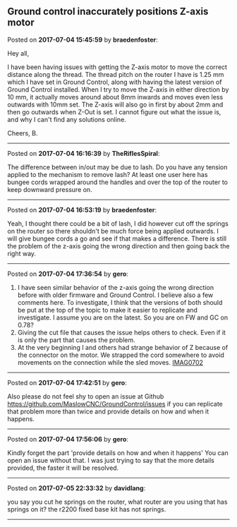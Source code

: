 ## Ground control inaccurately positions Z-axis motor
Posted on **2017-07-04 15:45:59** by **braedenfoster**:

Hey all, 

I have been having issues with getting the Z-axis motor to move the correct distance along the thread. The thread pitch on the router I have is 1.25 mm which I have set in Ground Control, along with having the latest version of Ground Control installed. When I try to move the Z-axis in either direction by 10 mm, it actually moves around about 8mm inwards and moves even less outwards with 10mm set. The Z-axis will also go in first by about 2mm and then go outwards when Z-Out is set. I cannot figure out what the issue is, and why I can't find any solutions online.

Cheers,
B.

---

Posted on **2017-07-04 16:16:39** by **TheRiflesSpiral**:

The difference between in/out may be due to lash. Do you have any tension applied to the mechanism to remove lash? At least one user here has bungee cords wrapped around the handles and over the top of the router to keep downward pressure on.

---

Posted on **2017-07-04 16:53:19** by **braedenfoster**:

Yeah, I thought there could be a bit of lash, I did however cut off the springs on the router so there shouldn't be much force being applied outwards. I will give bungee cords a go and see if that makes a difference. There is still the problem of the z-axis going the wrong direction and then going back the right way.

---

Posted on **2017-07-04 17:36:54** by **gero**:

1) I have seen similar behavior of the z-axis going the wrong direction before with older firmware and Ground Control. I believe also a few comments here. To investigate, I think that the versions of both should be put at the top of the topic to make it easier to replicate and investigate. I assume you are on the latest. So you are on FW and GC on 0.78?
2) Giving the cut file that causes the issue helps others to check. Even if it is only the part that causes the problem. 
3) At the very beginning I and others had strange behavior of Z because of the connector on the motor. We strapped the cord somewhere to avoid movements on the connection while the sled moves.   [IMAG0702](//muut.com/u/maslowcnc/s3/:maslowcnc:1Ocp:imag0702.jpg.jpg)

---

Posted on **2017-07-04 17:42:51** by **gero**:

Also please do not feel shy to open an issue at Github https://github.com/MaslowCNC/GroundControl/issues if you can replicate that problem more than twice and provide details on how and when it happens.

---

Posted on **2017-07-04 17:56:06** by **gero**:

Kindly forget the part 'provide details on how and when it happens'
You can open an issue without that.
I was just trying to say that the more details provided, the faster it will be resolved.

---

Posted on **2017-07-05 22:33:32** by **davidlang**:

you say you cut he springs on the router, what router are you using that has springs on it? the r2200 fixed base kit has not springs.

---

